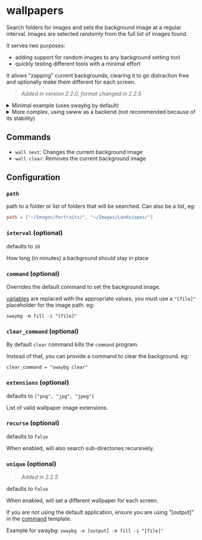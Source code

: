 # wallpapers

Search folders for images and sets the background image at a regular interval.
Images are selected randomly from the full list of images found.

It serves two purposes:

- adding support for random images to any background setting tool
- quickly testing different tools with a minimal effort

It allows "zapping" current backgrounds, clearing it to go distraction free and optionally make them different for each screen.

> _Added in version 2.2.0, format changed in 2.2.5_

<details>
    <summary>Minimal example (uses swaybg by default)</summary>

```toml
[wallpapers]
path = "~/Images/wallpapers/" # path to the folder with background images
unique = true # set a different wallpaper for each screen
```

</details>

<details>
<summary>More complex, using swww as a backend (not recommended because of its stability)</summary>

```toml
[wallpapers]
path = "~/Images/wallpapers/"
interval = 60 # change every hour
extensions = ["jpg", "jpeg"]
recurse = true
## Using swww
command = 'swww img --transition-type any "[file]"'
clear_command = "swww clear"
```

Note that for applications like `swww`, you'll need to start a daemon separately (eg: from `hyprland.conf`).
</details>


## Commands

- `wall next`: Changes the current background image
- `wall clear`: Removes the current background image

## Configuration


### `path`

path to a folder or list of folders that will be searched. Can also be a list, eg:

```toml
path = ["~/Images/Portraits/", "~/Images/Landscapes/"]
```

### `interval` (optional)

defaults to `10`

How long (in minutes) a background should stay in place


### `command` (optional)

Overrides the default command to set the background image.

[variables](Variables) are replaced with the appropriate values, you must use a `"[file]"` placeholder for the image path. eg:

```
swaybg -m fill -i "[file]"
```

### `clear_command` (optional)

By default `clear` command kills the `command` program.

Instead of that, you can provide a command to clear the background. eg:

```
clear_command = "swaybg clear"
``````

### `extensions` (optional)

defaults to `["png", "jpg", "jpeg"]`

List of valid wallpaper image extensions.

### `recurse` (optional)

defaults to `false`

When enabled, will also search sub-directories recursively.

### `unique` (optional)

> _Added in 2.2.5_

defaults to `false`

When enabled, will set a different wallpaper for each screen.

If you are not using the default application, ensure you are using "[output]" in the [command](#command) template.

Example for swaybg: `swaybg -o [output] -m fill -i "[file]"`
